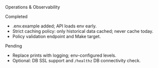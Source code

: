 Operations & Observability

Completed
- .env.example added; API loads env early.
- Strict caching policy: only historical data cached; never cache today.
- Policy validation endpoint and Make target.

Pending
- Replace prints with logging; env-configured levels.
- Optional: DB SSL support and `/healthz` DB connectivity check.
